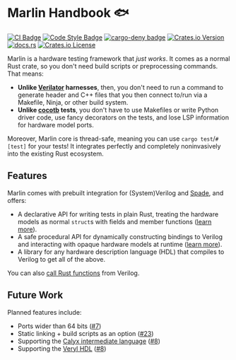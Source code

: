 # Marlin Handbook 🐟

[![CI Badge](https://github.com/ethanuppal/marlin/actions/workflows/ci.yaml/badge.svg)](https://github.com/ethanuppal/marlin/blob/main/.github/workflows/ci.yaml)
[![Code Style Badge](https://github.com/ethanuppal/marlin/actions/workflows/lint.yaml/badge.svg)](https://github.com/ethanuppal/marlin/blob/main/.github/workflows/lint.yaml)
[![cargo-deny badge](https://github.com/ethanuppal/marlin/actions/workflows/cargo-deny.yaml/badge.svg)](https://github.com/ethanuppal/marlin/blob/main/.github/workflows/cargo-deny.yaml)
[![Crates.io Version](https://img.shields.io/crates/v/marlin)](https://crates.io/crates/marlin)
[![docs.rs](https://img.shields.io/docsrs/marlin)](https://docs.rs/marlin/latest/marlin)
[![Crates.io License](https://img.shields.io/crates/l/marlin)](./LICENSE)

Marlin is a hardware testing framework that _just works_.
It comes as a normal Rust crate, so you don't need build scripts or preprocessing commands.
That means:

- **Unlike [Verilator][verilator] harnesses**, then, you don't need to run a command
  to generate header and C++ files that you then connect to/run via a Makefile,
  Ninja, or other build system.
- **Unlike [cocotb] tests**, you don't have to use Makefiles or write Python driver
  code, use fancy decorators on the tests, and lose LSP information for hardware
  model ports.

Moreover, Marlin core is thread-safe, meaning you can use `cargo test`/`#[test]`
for your tests! It integrates perfectly and completely noninvasively into the 
existing Rust ecosystem.

## Features

Marlin comes with prebuilt integration for (System)Verilog and [Spade][spade], and offers:

- A declarative API for writing tests in plain Rust, treating the hardware
  models as normal `struct`s with fields and member functions ([learn more](./verilog/quickstart.md)).
- A safe procedural API for dynamically constructing bindings to Verilog and
  interacting with opaque hardware models at runtime ([learn more](./verilog/dynamic.md)).
- A library for any hardware description language (HDL) that compiles to Verilog
  to get all of the above.

You can also [call Rust functions](./verilog/dpi.md) from Verilog.

## Future Work

Planned features include:

- Ports wider than 64 bits ([#7](https://github.com/ethanuppal/marlin/issues/7))
- Static linking + build scripts as an option ([#23](https://github.com/ethanuppal/marlin/issues/23))
- Supporting the [Calyx intermediate language][calyx] ([#8](https://github.com/ethanuppal/marlin/issues/8))
- Supporting the [Veryl HDL][veryl] ([#8](https://github.com/ethanuppal/marlin/issues/6))

[verilator]: https://www.veripool.org/verilator/
[cocotb]: https://www.cocotb.org
[spade]: https://spade-lang.org
[veryl]: https://veryl-lang.org
[calyx]: https://calyxir.org
